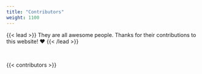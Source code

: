 ```yaml
---
title: "Contributors"
weight: 1100
---
```


{{< lead >}}
They are all awesome people. Thanks for their contributions to this website! ❤️
{{< /lead >}}

<br>

{{< contributors >}}
